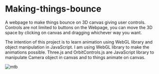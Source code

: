 # Making-things-bounce
A webpage to make things bounce on 3D canvas giving user controls. Controls are not limited to buttons on the Webpage, you can move the 3D space by clicking on canvas and dragging whichever way you want.

The intention of this project is to learn animation using WebGL library and object manipulation in JavaScript. I am using WebGL library to make the animations possible. Three.js and OrbitControls.js are JavaScript library to manipulate Camera object in canvas and to things animate on canvas.   

![mtb](https://user-images.githubusercontent.com/84284851/122813765-2e5a7f00-d288-11eb-94eb-c28e02192770.jpg)
